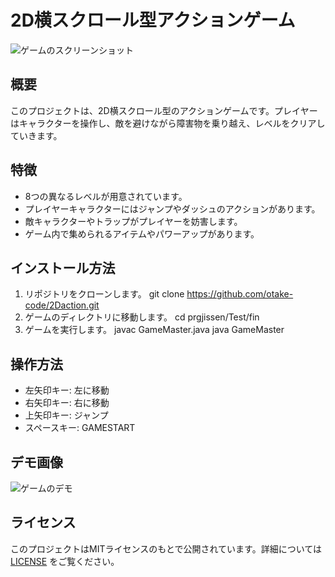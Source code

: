 # 2D横スクロール型アクションゲーム

![ゲームのスクリーンショット](screenshots/gameplay.png)

## 概要
このプロジェクトは、2D横スクロール型のアクションゲームです。プレイヤーはキャラクターを操作し、敵を避けながら障害物を乗り越え、レベルをクリアしていきます。

## 特徴
- 8つの異なるレベルが用意されています。
- プレイヤーキャラクターにはジャンプやダッシュのアクションがあります。
- 敵キャラクターやトラップがプレイヤーを妨害します。
- ゲーム内で集められるアイテムやパワーアップがあります。

## インストール方法
1. リポジトリをクローンします。
git clone https://github.com/otake-code/2Daction.git
2. ゲームのディレクトリに移動します。
cd prgjissen/Test/fin
3. ゲームを実行します。
javac GameMaster.java java GameMaster

## 操作方法
- 左矢印キー: 左に移動
- 右矢印キー: 右に移動
- 上矢印キー: ジャンプ
- スペースキー: GAMESTART


## デモ画像
![ゲームのデモ](screenshots/demo.gif)

## ライセンス
このプロジェクトはMITライセンスのもとで公開されています。詳細については [LICENSE](LICENSE) をご覧ください。


